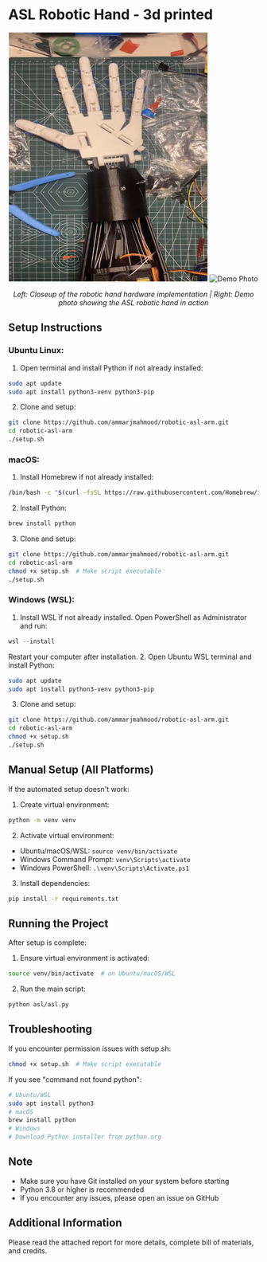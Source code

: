 # ASL Robotic Hand - 3d printed

<div align="center">
  <img src="figure1.png" alt="Hardware Closeup" height ="500" width="400"/> <img src="figure2.png" alt="Demo Photo" width="400"/>
  <p><i>Left: Closeup of the robotic hand hardware implementation | Right: Demo photo showing the ASL robotic hand in action</i></p>
</div>

## Setup Instructions

### Ubuntu Linux:
1. Open terminal and install Python if not already installed:
```bash
sudo apt update
sudo apt install python3-venv python3-pip
```
2. Clone and setup:
```bash
git clone https://github.com/ammarjmahmood/robotic-asl-arm.git
cd robotic-asl-arm
./setup.sh
```

### macOS:
1. Install Homebrew if not already installed:
```bash
/bin/bash -c "$(curl -fsSL https://raw.githubusercontent.com/Homebrew/install/HEAD/install.sh)"
```
2. Install Python:
```bash
brew install python
```
3. Clone and setup:
```bash
git clone https://github.com/ammarjmahmood/robotic-asl-arm.git
cd robotic-asl-arm
chmod +x setup.sh  # Make script executable
./setup.sh
```

### Windows (WSL):
1. Install WSL if not already installed. Open PowerShell as Administrator and run:
```powershell
wsl --install
```
Restart your computer after installation.
2. Open Ubuntu WSL terminal and install Python:
```bash
sudo apt update
sudo apt install python3-venv python3-pip
```
3. Clone and setup:
```bash
git clone https://github.com/ammarjmahmood/robotic-asl-arm.git
cd robotic-asl-arm
chmod +x setup.sh
./setup.sh
```

## Manual Setup (All Platforms)
If the automated setup doesn't work:
1. Create virtual environment:
```bash
python -m venv venv
```
2. Activate virtual environment:
- Ubuntu/macOS/WSL: `source venv/bin/activate`
- Windows Command Prompt: `venv\Scripts\activate`
- Windows PowerShell: `.\venv\Scripts\Activate.ps1`
3. Install dependencies:
```bash
pip install -r requirements.txt
```

## Running the Project
After setup is complete:
1. Ensure virtual environment is activated:
```bash
source venv/bin/activate  # on Ubuntu/macOS/WSL
```
2. Run the main script:
```bash
python asl/asl.py
```

## Troubleshooting
If you encounter permission issues with setup.sh:
```bash
chmod +x setup.sh  # Make script executable
```
If you see "command not found python":
```bash
# Ubuntu/WSL
sudo apt install python3
# macOS
brew install python
# Windows
# Download Python installer from python.org
```

## Note
- Make sure you have Git installed on your system before starting
- Python 3.8 or higher is recommended
- If you encounter any issues, please open an issue on GitHub

## Additional Information
Please read the attached report for more details, complete bill of materials, and credits.

